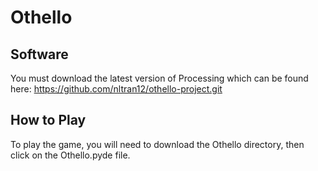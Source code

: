 # Othello

## Software
You must download the latest version of Processing which can be found here:
https://github.com/nltran12/othello-project.git

## How to Play
To play the game, you will need to download the Othello directory, then click on the Othello.pyde file. 
